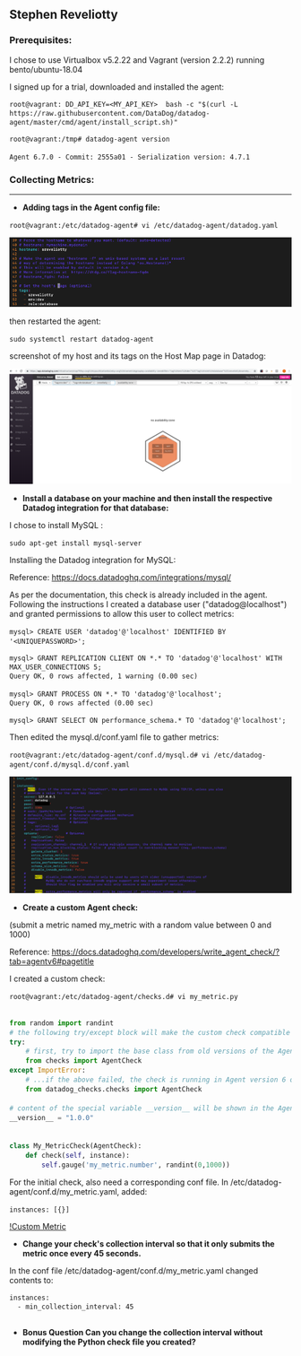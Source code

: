 ## Stephen Reveliotty




### Prerequisites: 



I chose to use Virtualbox v5.2.22 and Vagrant (version 2.2.2) running bento/ubuntu-18.04

I signed up for a trial, downloaded and installed the agent:

```
root@vagrant: DD_API_KEY=<MY_API_KEY>  bash -c "$(curl -L https://raw.githubusercontent.com/DataDog/datadog-agent/master/cmd/agent/install_script.sh)"
```

```
root@vagrant:/tmp# datadog-agent version

Agent 6.7.0 - Commit: 2555a01 - Serialization version: 4.7.1
```



### Collecting Metrics:
---


* **Adding tags in the Agent config file:**


`root@vagrant:/etc/datadog-agent# vi /etc/datadog-agent/datadog.yaml`

![Host Tags in agent conf](/images/Host_Tags.png)

then restarted the agent:

`sudo systemctl restart datadog-agent`


screenshot of my host and its tags on the Host Map page in Datadog:

![Host Map with Tags](/images/Host_Map.png)

* **Install a database on your machine and then install the respective Datadog integration for that database:**

I chose to install MySQL :

`sudo apt-get install mysql-server`

Installing the Datadog integration for MySQL:

Reference: https://docs.datadoghq.com/integrations/mysql/

As per the documentation, this check is already included in the agent.  Following the instructions I created a database user ("datadog@localhost") and granted permissions to allow this user to collect metrics:

`mysql> CREATE USER 'datadog'@'localhost' IDENTIFIED BY '<UNIQUEPASSWORD>';`

```
mysql> GRANT REPLICATION CLIENT ON *.* TO 'datadog'@'localhost' WITH MAX_USER_CONNECTIONS 5;
Query OK, 0 rows affected, 1 warning (0.00 sec)

mysql> GRANT PROCESS ON *.* TO 'datadog'@'localhost';
Query OK, 0 rows affected (0.00 sec)
```

`mysql> GRANT SELECT ON performance_schema.* TO 'datadog'@'localhost';`


Then edited the mysql.d/conf.yaml file to gather metrics:

 `root@vagrant:/etc/datadog-agent/conf.d/mysql.d# vi /etc/datadog-agent/conf.d/mysql.d/conf.yaml`
 
 ![mysql yaml](/images/mysql_conf_yaml.png)
 
* **Create a custom Agent check:** 

(submit a metric named my_metric with a random value between 0 and 1000)


Reference: https://docs.datadoghq.com/developers/write_agent_check/?tab=agentv6#pagetitle

I created a custom check:

 
`root@vagrant:/etc/datadog-agent/checks.d# vi my_metric.py`

```python

from random import randint
# the following try/except block will make the custom check compatible with any Agent version
try:
    # first, try to import the base class from old versions of the Agent...
    from checks import AgentCheck
except ImportError:
    # ...if the above failed, the check is running in Agent version 6 or later
    from datadog_checks.checks import AgentCheck

# content of the special variable __version__ will be shown in the Agent status page
__version__ = "1.0.0"


class My_MetricCheck(AgentCheck):
    def check(self, instance):
        self.gauge('my_metric.number', randint(0,1000))

```



For the initial check, also need a corresponding conf file.  In /etc/datadog-agent/conf.d/my_metric.yaml,  added:

`instances: [{}]`


[!Custom Metric](/images/custom_metric.png)


* **Change your check's collection interval so that it only submits the metric once every 45 seconds.**

In the conf file /etc/datadog-agent/conf.d/my_metric.yaml changed contents to:

```
instances:
  - min_collection_interval: 45
  
  ```
* **Bonus Question Can you change the collection interval without modifying the Python check file you created?**











